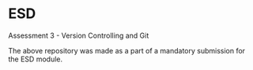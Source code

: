 # ESD

Assessment 3 - Version Controlling and Git

The above repository was made as a part of a mandatory submission for the ESD module.

